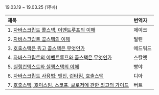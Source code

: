 19.03.19 ~ 19.03.25 (1주차)

| 제목 | 번역자 |
|:--------|:----|
| 1. [자바스크립트 콜스택, 이벤트루프의 이해](https://github.com/Lee-hyuna/33-js-concepts-kr/wiki/yongkwan-01) | 제이크 |
| 2. [자바스크립트 콜스택의 이해](https://github.com/Lee-hyuna/33-js-concepts-kr/wiki/%EC%9E%90%EB%B0%94%EC%8A%A4%ED%81%AC%EB%A6%BD%ED%8A%B8_%EC%BD%9C%EC%8A%A4%ED%83%9D%EC%9D%98_%EC%9D%B4%ED%95%B4) | 멀린 |
| 3. [호출스택은 뭐고 콜스택은 무엇인가](https://github.com/Lee-hyuna/33-js-concepts-kr/wiki/Javascript-:-%EC%8B%A4%ED%96%89-%EC%BB%A8%ED%85%8D%EC%8A%A4%ED%8A%B8(Context)%EB%9E%80-%EB%AC%B4%EC%97%87%EC%9D%B8%EA%B0%80%3F---%EC%BD%9C-%EC%8A%A4%ED%83%9D(Call-Stack)%EC%9D%80-%EB%AC%B4%EC%97%87%EC%9D%B8%EA%B0%80%3F) | 에드워드 |
| 4. [자바스크립트의 이벤트루프와 콜스택은 무엇인가](https://github.com/Lee-hyuna/33-js-concepts-kr/wiki/%EC%9D%B4%EB%B2%A4%ED%8A%B8%EB%A3%A8%ED%94%84-%EC%BD%9C%EC%8A%A4%ED%83%9D%EC%9D%B4-%EB%AC%B4%EC%97%87%EC%9D%B8%EA%B0%80) | 스칼렛 |
| 5. [실행컨텍스트와 실행스택의 이해](https://github.com/Lee-hyuna/33-js-concepts-kr/wiki/JavaScript%EC%97%90%EC%84%9C-%EC%8B%A4%ED%96%89-%EC%BB%A8%ED%85%8D%EC%8A%A4%ED%8A%B8-%EB%B0%8F-%EC%8B%A4%ED%96%89-%EC%8A%A4%ED%83%9D-%EC%9D%B4%ED%95%B4) | 빵야 |
| 6. [자바스크립트 사용법: 엔진, 런타임, 호출스택](https://github.com/Lee-hyuna/33-js-concepts-kr/wiki/%EC%9E%90%EB%B0%94%EC%8A%A4%ED%81%AC%EB%A6%BD%ED%8A%B8-%EC%82%AC%EC%9A%A9%EB%B2%95:-%EC%97%94%EC%A7%84,-%EB%9F%B0%ED%83%80%EC%9E%84,-%ED%98%B8%EC%B6%9C%EC%8A%A4%ED%83%9D) | 디아 |
| 7. [호출스택, 호이스팅, 스코프, 클로저에 관한 최고의 가이드](https://github.com/Lee-hyuna/33-js-concepts-kr/wiki/%ED%98%B8%EC%B6%9C%EC%8A%A4%ED%83%9D,-%ED%98%B8%EC%9D%B4%EC%8A%A4%ED%8C%85,-%EC%8A%A4%EC%BD%94%ED%94%84,-%ED%81%B4%EB%A1%9C%EC%A0%80%EC%97%90-%EA%B4%80%ED%95%9C-%EC%B5%9C%EA%B3%A0%EC%9D%98-%EA%B0%80%EC%9D%B4%EB%93%9C) | 버트 |
